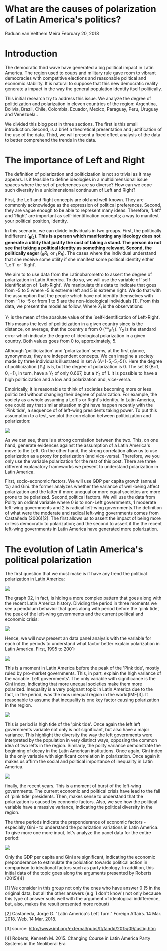 What are the causes of polarization of Latin America's politics?
================
Raduan van Velthem Meira
February 20, 2018

Introduction
============

The democratic third wave have generated a big political impact in Latin America. The region used to coups and military rule gave room to vibrant democracies with competitive elections and reasonable political and economic stability. It is natural to suppose that this new democratic reality generate a impact in the way the general population identify itself politically.

This initial research try to address this issue. We analyze the degree of politicization and polarization in eleven countries of the region: Argentina, Bolivia, Brazil, Chile, Colombia, Ecuador, Mexico, Paraguay, Peru, Uruguay and Venezuela..

We divided this blog post in three sections. The first is this small introduction. Second, is a brief a theoretical presentation and justification of the use of the data. Third, we will present a fixed effect analysis of the data to better comprehend the trends in the data.

The importance of Left and Right
================================

The definition of polarization and politicization is not so trivial as it may appears. Is it feasible to define ideologies in a multidimensional issue spaces where the set of preferences are so diverse? How can we cope such diversity in a unidimensional continuum of Left and Right?

First, the Left and Right concepts are old and well-known. They are commonly acknowledge as the expression of political preferences. Second, they are vague enough to be able to represent many ideas. Therefore, 'Left' and 'Right' are important as self-identification concepts; a way to manifest your political position, identity.

In this scenario, we can divide individuals in two groups. First, the politically indifferent (**<sub>*R*</sub>*I*<sub>*L*</sub>). This is a person which manifesting any ideology does not generate a utility that justify the cost of taking a stand. The person do not see that taking a political identity as something relevant. Second, the politically eager (**<sub>*R*</sub>*R*<sub>*L*</sub> or <sub>*L*</sub>*R*<sub>*R*</sub>). The cases where the individual understand that she receive some utility if she manifest some political identity either 'Left' or 'Right'.

We aim to to use data from the Latinobarometro to assert the degree of polarization in Latin America. To do so, we will use the variable of 'self identification of 'Left-Right'. We manipulate this data to indicate that goes from -5 to 5 where -5 is extreme left and 5 is extreme right. We do that with the assumption that the people which have not identify themselves with from -1 to -5 or from 1 to 5 are the non-ideological individuals [1]. From this data, we present the model as follow, Where *X*<sub>*i*</sub> is the observations:

*Y*<sub>1</sub> is the mean of the absolute value of the \`self-identification of Left-Right'. This means the level of politicization in a given country since is the distance, on average, that the country s from 0 (**<sub>*R*</sub>*I*<sub>*L*</sub>). *Y*<sub>2</sub> is the standard error which indicate the degree of ideological polarization in a given country. Both values goes from 0 to, approximately, 5.

Although 'politicization' and 'polarization' seems, at the first glance, synonymous; they are independent concepts. We can imagine a society made by three individuals illustrated in set A (A={-5,-5,-5}). Here the degree of politicization (*Y*<sub>1</sub>) is 5, but the degree of polarization is 0. The set B (B=${1, 0, −1}$), in turn, have a *Y*<sub>1</sub> of only 0.667, but a *Y*<sub>2</sub> of 1. It is possible to have a high politicization and a low and polarization and, vice-versa.

Empirically, it is reasonable to think of societies becoming more or less politicized without changing their degree of polarization. For example, the society as a whole assuming a Left's or Right's identity. In Latin America, one could say that similar situation might have happen recently with the \`Pink tide', a sequence of of left-wing presidents taking power. To put this assumption to a test, we plot the correlation between politicization and polarization:

![](blog_files/figure-markdown_github/unnamed-chunk-3-1.png)

As we can see, there is a strong correlation between the two. This, on one hand, generate evidences against the assumption of a Latin America's move to the Left. On the other hand, the strong correlation allow us to use polarization as a proxy for polarization (and vice-versa). Therefore, we you only use the variable polarization for the rest of this post. There are three different explanatory frameworks we present to understand polarization in Latin America.

First, socio-economic factors. We will use GDP per capita growth (annual %) and Gini. the former analyzes whether the variance of well-being affect polarization and the latter if more unequal or more equal societies are more prone to be polarized. Second,political factors. We will use the data from Polity an ordinal variable where 0 is to non-Left governments, 1 moderate left-wing governments and 2 is radical left-wing governments.The definition of what were the moderate and radical left-wing governments comes from Castañeda (2006)[2]. The first allows us to assert the impact of being more or less democratic to polarization; and the second to assert if the the recent left-wing governments in Latin America have generated more polarization.

The evolution of Latin America's political polarization
=======================================================

The first question that we must make is if have any trend the political polarization in Latin America:

![](blog_files/figure-markdown_github/unnamed-chunk-4-1.png)

The graph 02, in fact, is hiding a more complex pattern that goes along with the recent Latin America history. Dividing the period in three moments we see a pendulum behavior that goes along with period before the 'pink tide', the peak of the left-wing governments and the current political and economic crisis:

![](blog_files/figure-markdown_github/unnamed-chunk-5-1.png)

Hence, we will now present an data panel analysis with the variable for each of the periods to understand what factor better explain polarization in Latin America. First, 1995 to 2001:

![](blog_files/figure-markdown_github/unnamed-chunk-6-1.png)

This is a moment in Latin America before the peak of the 'Pink tide', mostly ruled by pro-market governments. This, in part, explain the high variance of the variable 'Left governments'. The only variable with significance is the Gini index, indicating that more unequal societies make them more polarized. Inequality is a very poignant topic in Latin America due to the fact, in the period, was the mos unequal region in the world(IMF[3]. It reasonable to assume that inequality is one key factor causing polarization in the region.

![](blog_files/figure-markdown_github/unnamed-chunk-7-1.png)

This is period is high tide of the 'pink tide'. Once again the left left governments variable not only is not significant, but also have a major variance. This highlight the diversity the way the left governments were interpreted by the population in very distinct ways, opposing the common idea of two lefts in the region. Similarly, the polity variance demonstrate the beginning of decay in the Latin American institutions. Once again, Gini index is the only variable with significant correlation in polarization. Once again it makes us affirm the social and political importance of inequality in Latin America.

![](blog_files/figure-markdown_github/unnamed-chunk-8-1.png)

finally, the recent years. This is a moment of burst of the left-wing governments. The current economic and political crisis have lead to the fall of 'pink tide' presidents. Then, makes sense to understand that the polarization is caused by economic factors. Also, we see how the political variable have a massive variance, indicating the political diversity in the region.

The three periods indicate the preponderance of economic factors - especially Gini - to understand the polarization variations in Latin America. To give more one more input, let's analyze the panel data for the entire period:

![](blog_files/figure-markdown_github/unnamed-chunk-9-1.png)

Only the GDP per capita and Gini are significant, indicating the economic preponderance to estimulate the polulation towards political action in comparison to ideational factors such as party ideology. In addition, this initial data of the topic goes along the arguments presented by Roberts (2015)[4]

[1] We consider in this group not only the ones who have answer 0 (5 in the original data, but all the other answers (e.g \`I don't know') not only because this type of answer suits well with the argument of ideological indifference, but, also, makes the result presented more robust)

[2] Castaneda, Jorge G. "Latin America's Left Turn." Foreign Affairs. 14 Mar. 2018. Web. 14 Mar. 2018.

[3] source: <http://www.imf.org/external/pubs/ft/fandd/2015/09/lustig.htm>

[4] Roberts, Kenneth M. 2015. Changing Course in Latin America Party Systems in the Neoliberal Era
